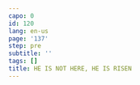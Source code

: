 ```yaml
---
capo: 0
id: 120
lang: en-us
page: '137'
step: pre
subtitle: ''
tags: []
title: HE IS NOT HERE, HE IS RISEN
---
```

